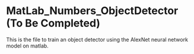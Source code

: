 # MatLab_Numbers_ObjectDetector (To Be Completed)

This is the file to train an object detector using the AlexNet neural network model on matlab.
